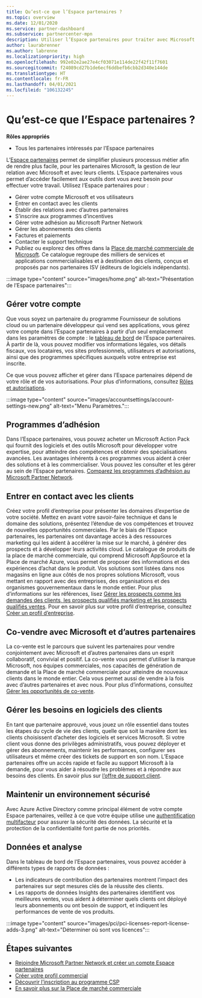 ```yaml
---
title: Qu’est-ce que l’Espace partenaires ?
ms.topic: overview
ms.date: 12/01/2020
ms.service: partner-dashboard
ms.subservice: partnercenter-mpn
description: Utiliser l’Espace partenaires pour traiter avec Microsoft et vos clients
author: laurabrenner
ms.author: labrenne
ms.localizationpriority: high
ms.openlocfilehash: 992e02e2ae27e4cf03071e114de22f42f11f7601
ms.sourcegitcommit: f24089cd27b1de6ecf6ddbefb6cbb2d340e144de
ms.translationtype: HT
ms.contentlocale: fr-FR
ms.lasthandoff: 04/01/2021
ms.locfileid: "106132245"
---
```

# <a name="what-is-partner-center"></a>Qu’est-ce que l’Espace partenaires ?

**Rôles appropriés**

- Tous les partenaires intéressés par l’Espace partenaires

L’[Espace partenaires](https://partner.microsoft.com/dashboard/home) permet de simplifier plusieurs processus métier afin de rendre plus facile, pour les partenaires Microsoft, la gestion de leur relation avec Microsoft et avec leurs clients. L’Espace partenaires vous permet d’accéder facilement aux outils dont vous avez besoin pour effectuer votre travail. Utilisez l’Espace partenaires pour :

- Gérer votre compte Microsoft et vos utilisateurs
- Entrer en contact avec les clients
- Établir des relations avec d’autres partenaires
- S’inscrire aux programmes d’incentives
- Gérer votre adhésion au Microsoft Partner Network
- Gérer les abonnements des clients
- Factures et paiements
- Contacter le support technique
- Publiez ou explorez des offres dans la [Place de marché commerciale de Microsoft](/azure/marketplace). Ce catalogue regroupe des milliers de services et applications commercialisables et à destination des clients, conçus et proposés par nos partenaires ISV (éditeurs de logiciels indépendants).

:::image type="content" source="images/home.png" alt-text="Présentation de l’Espace partenaires":::

## <a name="manage-your-account"></a>Gérer votre compte

Que vous soyez un partenaire du programme Fournisseur de solutions cloud ou un partenaire développeur qui vend ses applications, vous gérez votre compte dans l’Espace partenaires à partir d’un seul emplacement dans les paramètres de compte : le [tableau de bord](https://partner.microsoft.com/dashboard/home) de l’Espace partenaires. À partir de là, vous pouvez modifier vos informations légales, vos détails fiscaux, vos locataires, vos sites professionnels, utilisateurs et autorisations, ainsi que des programmes spécifiques auxquels votre entreprise est inscrite.

Ce que vous pouvez afficher et gérer dans l’Espace partenaires dépend de votre rôle et de vos autorisations. Pour plus d’informations, consultez [Rôles et autorisations](permissions-overview.md).

:::image type="content" source="images/accountsettings/account-settings-new.png" alt-text="Menu Paramètres.":::

## <a name="membership-programs"></a>Programmes d’adhésion

Dans l’Espace partenaires, vous pouvez acheter un Microsoft Action Pack qui fournit des logiciels et des outils Microsoft pour développer votre expertise, pour atteindre des compétences et obtenir des spécialisations avancées. Les avantages inhérents à ces programmes vous aident à créer des solutions et à les commercialiser. Vous pouvez les consulter et les gérer au sein de l’Espace partenaires. [Comparez les programmes d’adhésion au Microsoft Partner Network](https://partner.microsoft.com/membership/compare-offers).

## <a name="connect-with-customers"></a>Entrer en contact avec les clients

Créez votre profil d’entreprise pour présenter les domaines d’expertise de votre société. Mettez en avant votre savoir-faire technique et dans le domaine des solutions, présentez l’étendue de vos compétences et trouvez de nouvelles opportunités commerciales. Par le biais de l’Espace partenaires, les partenaires ont davantage accès à des ressources marketing qui les aident à accélérer la mise sur le marché, à générer des prospects et à développer leurs activités cloud. Le catalogue de produits de la place de marché commerciale, qui comprend Microsoft AppSource et la Place de marché Azure, vous permet de proposer des informations et des expériences d’achat dans le produit. Vos solutions sont listées dans nos magasins en ligne aux côtés de nos propres solutions Microsoft, vous mettant en rapport avec des entreprises, des organisations et des organismes gouvernementaux dans le monde entier. Pour plus d’informations sur les références, lisez [Gérer les prospects comme les demandes des clients, les prospects qualifiés marketing et les prospects qualifiés ventes](manage-leads.md). Pour en savoir plus sur votre profil d’entreprise, consultez [Créer un profil d’entreprise](create-a-marketing-profile.md).

## <a name="co-sell-with-microsoft-and-other-partners"></a>Co-vendre avec Microsoft et d’autres partenaires

La co-vente est le parcours que suivent les partenaires pour vendre conjointement avec Microsoft et d’autres partenaires dans un esprit collaboratif, convivial et positif. La co-vente vous permet d’utiliser la marque Microsoft, nos équipes commerciales, nos capacités de génération de demande et la Place de marché commerciale pour atteindre de nouveaux clients dans le monde entier. Cela vous permet aussi de vendre à la fois avec d’autres partenaires et avec nous. Pour plus d’informations, consultez [Gérer les opportunités de co-vente](manage-co-sell-opportunities.md).

## <a name="manage-customer-software-needs"></a>Gérer les besoins en logiciels des clients

En tant que partenaire approuvé, vous jouez un rôle essentiel dans toutes les étapes du cycle de vie des clients, quelle que soit la manière dont les clients choisissent d’acheter des logiciels et services Microsoft. Si votre client vous donne des privilèges administratifs, vous pouvez déployer et gérer des abonnements, maintenir les performances, configurer ses utilisateurs et même créer des tickets de support en son nom. L’Espace partenaires offre un accès rapide et facile au support Microsoft à la demande, pour vous aider à résoudre les problèmes et à répondre aux besoins des clients. En savoir plus sur [l’offre de support client](customer-support.md).

## <a name="maintain-a-secure-environment"></a>Maintenir un environnement sécurisé

Avec Azure Active Directory comme principal élément de votre compte Espace partenaires, veillez à ce que votre équipe utilise une [authentification multifacteur](partner-security-requirements-mandating-mfa.md) pour assurer la sécurité des données. La sécurité et la protection de la confidentialité font partie de nos priorités.

## <a name="data-and-analytics"></a>Données et analyse

Dans le tableau de bord de l’Espace partenaires, vous pouvez accéder à différents types de rapports de données :

- Les indicateurs de contribution des partenaires montrent l’impact des partenaires sur sept mesures clés de la réussite des clients.
- Les rapports de données Insights des partenaires identifient vos meilleures ventes, vous aident à déterminer quels clients ont déployé leurs abonnements ou ont besoin de support, et indiquent les performances de vente de vos produits.

:::image type="content" source="images/pci/pci-licenses-report-license-adds-3.png" alt-text="Déterminer où sont vos licences":::

## <a name="next-steps"></a>Étapes suivantes

- [Rejoindre Microsoft Partner Network et créer un compte Espace partenaires](mpn-create-a-partner-center-account.md)
- [Créer votre profil commercial](create-a-marketing-profile.md)
- [Découvrir l’inscription au programme CSP](csp-overview.md)
- [En savoir plus sur la Place de marché commerciale](csp-commercial-marketplace-overview.md)
